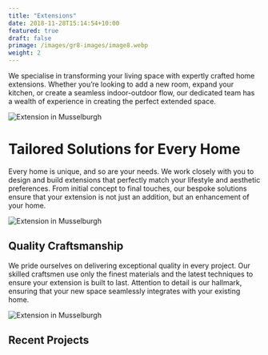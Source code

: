 ```yaml
---
title: "Extensions"
date: 2018-11-28T15:14:54+10:00
featured: true
draft: false
primage: /images/gr8-images/image8.webp
weight: 2
---
```


We specialise in transforming your living space with expertly crafted home extensions. Whether you’re looking to add a new room, expand your kitchen, or create a seamless indoor-outdoor flow, our dedicated team has a wealth of experience in creating the perfect extended space.

<!--more-->

![Extension in Musselburgh](images/gr8-images/image7.jpeg)

# Tailored Solutions for Every Home

Every home is unique, and so are your needs. We work closely with you to design and build extensions that perfectly match your lifestyle and aesthetic preferences. From initial concept to final touches, our bespoke solutions ensure that your extension is not just an addition, but an enhancement of your home.

![Extension in Musselburgh](images/gr8-images/image0.jpg)

## Quality Craftsmanship

We pride ourselves on delivering exceptional quality in every project. Our skilled craftsmen use only the finest materials and the latest techniques to ensure your extension is built to last. Attention to detail is our hallmark, ensuring that your new space seamlessly integrates with your existing home.

![Extension in Musselburgh](images/gr8-images/image1.jpg)

## Recent Projects
